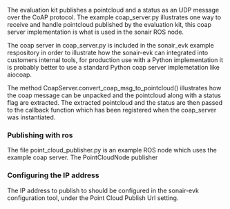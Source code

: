 The evaluation kit publishes a pointcloud and a status as an UDP message over
the CoAP protocol. The example coap_server.py illustrates one way to receive and
handle pointcloud published by the evaluation kit, this coap server
implementation is what is used in the sonair ROS node.

The coap server in coap_server.py is included in the sonair_evk example
respository in order to illustrate how the sonair-evk can integrated into
customers internal tools, for production use with a Python implementation it is
probably better to use a standard Python coap server implemetation like aiocoap.

The method CoapServer.convert_coap_msg_to_pointcloud() illustrates how the coap
message can be unpacked and the pointcloud along with a status flag are
extracted. The extracted pointcloud and the status are then passed to the
callback function which has been registered when the coap_server was
instantiated.



### Publishing with ros
The file point_cloud_publisher.py is an example ROS node which uses the example
coap server. The PointCloudNode publisher




### Configuring the IP address
The IP address to publish to should be configured in the sonair-evk
configuration tool, under the Point Cloud Publish Url setting.
